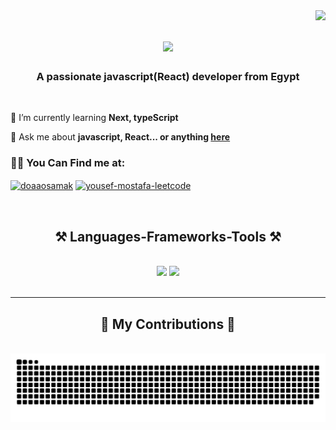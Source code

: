 <img align="right" src="https://visitor-badge.laobi.icu/badge?page_id=yousefmostafa200.yousefmostafa200" />

<h1 align='center'>
 <img src="https://readme-typing-svg.herokuapp.com/?font=Bungee+Tint&size=35&center=true&vCenter=true&width=500&height=70&duration=4000&lines=Hi+There!+👋;+I'm+Yousef+Mostafa!;" />
</h1>

 <h3 align="center">A passionate javascript(React) developer from Egypt</h3>
 
 <br/>

<div align="left">
 
🌱 I’m currently learning **Next, typeScript**

💬 Ask me about **javascript, React... or anything [here](https://github.com/yousefmostafa200/yousefmostafa200/issues)**

 </div>

<h3 align="left">👋🏻 You Can Find me at:</h3>

<p align="left">
<a href="www.linkedin.com/in/yousef-mostafa-296472195" target="blank"><img align="center" src="https://raw.githubusercontent.com/rahuldkjain/github-profile-readme-generator/master/src/images/icons/Social/linked-in-alt.svg" alt="doaaosamak" height="30" width="40" /></a>
<a href="https://leetcode.com/u/yousefmostafa/" target="blank"><img align="center" src="https://raw.githubusercontent.com/rahuldkjain/github-profile-readme-generator/master/src/images/icons/Social/leet-code.svg" alt="yousef-mostafa-leetcode" height="30" width="40" /></a>
</p>  

<br/>

<h2 align="center">⚒️ Languages-Frameworks-Tools ⚒️</h2>
<br/>
<div align="center">
    <img src="https://skillicons.dev/icons?i=javascript,react,nextjs,typescript,redux,tailwind,bootstrap,mui" />
    <img src="https://skillicons.dev/icons?i=html,css,github,sass,git,supabase,firebase,jquery,vscode" /><br>
</div>

<br/>
<hr/>

 <div align="center">
  <h2>🐍 My Contributions 🐍</h2>
  <br>
  <img alt="snake eating my contributions" src="https://raw.githubusercontent.com/yousefmostafa200/yousefmostafa200/output/github-contribution-grid-snake.svg" />
  
  <br/><br/><br/>
</div>

<!--
**yousefmostafa200/yousefmostafa200** is a ✨ _special_ ✨ repository because its `README.md` (this file) appears on your GitHub profile.

Here are some ideas to get you started:

- 🔭 I’m currently working on ...
- 🌱 I’m currently learning ...
- 👯 I’m looking to collaborate on ...
- 🤔 I’m looking for help with ...
- 💬 Ask me about ...
- 📫 How to reach me: ...
- 😄 Pronouns: ...
- ⚡ Fun fact: ...
-->

